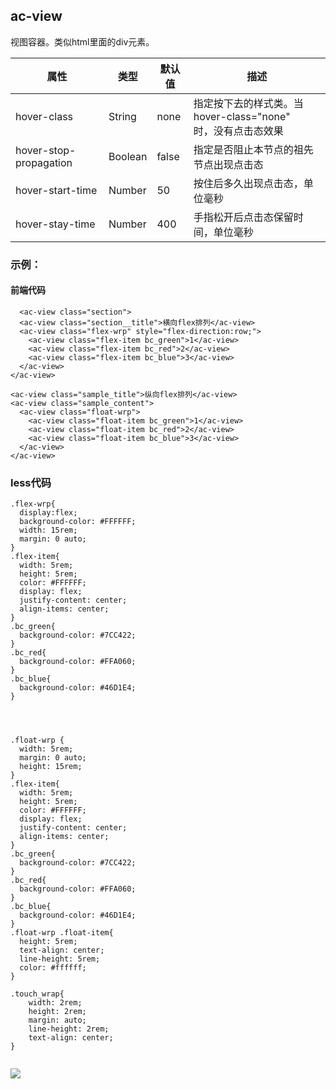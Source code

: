 ## ac-view

视图容器。类似html里面的div元素。

| 属性  | 类型   | 默认值 | 描述             |
| ----- | ------ | ---- | -------------- |
| hover-class | String |  none  | 指定按下去的样式类。当 hover-class="none" <br>时，没有点击态效果|
| hover-stop-propagation | Boolean |   false  | 指定是否阻止本节点的祖先节点出现点击态 |
| hover-start-time | Number |  50   | 按住后多久出现点击态，单位毫秒 |
| hover-stay-time |Number |  400 | 手指松开后点击态保留时间，单位毫秒 |

### 示例：

#### 前端代码
```script
  <ac-view class="section">
  <ac-view class="section__title">横向flex排列</ac-view>
  <ac-view class="flex-wrp" style="flex-direction:row;">
    <ac-view class="flex-item bc_green">1</ac-view>
    <ac-view class="flex-item bc_red">2</ac-view>
    <ac-view class="flex-item bc_blue">3</ac-view>
  </ac-view>
</ac-view>

<ac-view class="sample_title">纵向flex排列</ac-view>
<ac-view class="sample_content">
  <ac-view class="float-wrp">
    <ac-view class="float-item bc_green">1</ac-view>
    <ac-view class="float-item bc_red">2</ac-view>
    <ac-view class="float-item bc_blue">3</ac-view>
  </ac-view>
</ac-view>
```
### less代码
```script
.flex-wrp{
  display:flex;
  background-color: #FFFFFF;
  width: 15rem;
  margin: 0 auto;
}
.flex-item{
  width: 5rem;
  height: 5rem;
  color: #FFFFFF;
  display: flex;
  justify-content: center;
  align-items: center;
}
.bc_green{
  background-color: #7CC422;
}
.bc_red{
  background-color: #FFA060;
}
.bc_blue{
  background-color: #46D1E4;
}




.float-wrp {
  width: 5rem;
  margin: 0 auto;
  height: 15rem;
}
.flex-item{
  width: 5rem;
  height: 5rem;
  color: #FFFFFF;
  display: flex;
  justify-content: center;
  align-items: center;
}
.bc_green{
  background-color: #7CC422;
}
.bc_red{
  background-color: #FFA060;
}
.bc_blue{
  background-color: #46D1E4;
}
.float-wrp .float-item{
  height: 5rem;
  text-align: center;
  line-height: 5rem;
  color: #ffffff;
}

.touch_wrap{
    width: 2rem;
    height: 2rem;
    margin: auto;
    line-height: 2rem;
    text-align: center;
}      


```
![](./img/views/view1.png)
